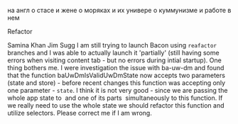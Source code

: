 на англ о стасе и жене
о моряках и их универе
о куммунизме и работе в нем

Refactor

Samina Khan Jim Sugg I am still trying to launch Bacon using `reafactor` branches and I was able to actually launch it 'partially' (still having some errors when visiting content tab - but no errors during intial startup). One thing bothers me. I were investigation the issue with ba-uw-dm and found that the function baUwDmIsValidUwDmState now accepts two parameters (state and store) - before recent changes this function was accepting only one parameter - `state`. I think it is not very good - since we are passing the whole app state to  and one of its parts  simultaneously to this function. If we really need to use the whole state we should refactor this function and utilize selectors. Please correct me if I am wrong.
